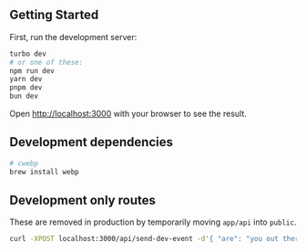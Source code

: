 ## Getting Started

First, run the development server:

```sh
turbo dev
# or one of these:
npm run dev
yarn dev
pnpm dev
bun dev
```

Open [http://localhost:3000](http://localhost:3000) with your browser to see the result.

## Development dependencies

```sh
# cwebp
brew install webp
```

## Development only routes

These are removed in production by temporarily moving `app/api` into `public`.

```sh
curl -XPOST localhost:3000/api/send-dev-event -d'{ "are": "you out there" }'
```
